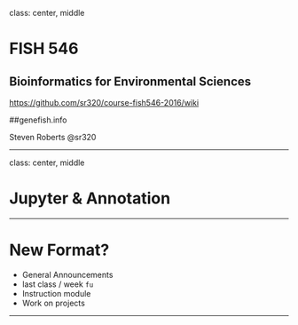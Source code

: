 class: center, middle

# FISH 546 
## Bioinformatics for Environmental Sciences

https://github.com/sr320/course-fish546-2016/wiki

##genefish.info

Steven Roberts
@sr320

---
class: center, middle
# Jupyter & Annotation


---
# New Format?

- General Announcements
- last class / week `fu`
- Instruction module 
- Work on projects

---



 
 